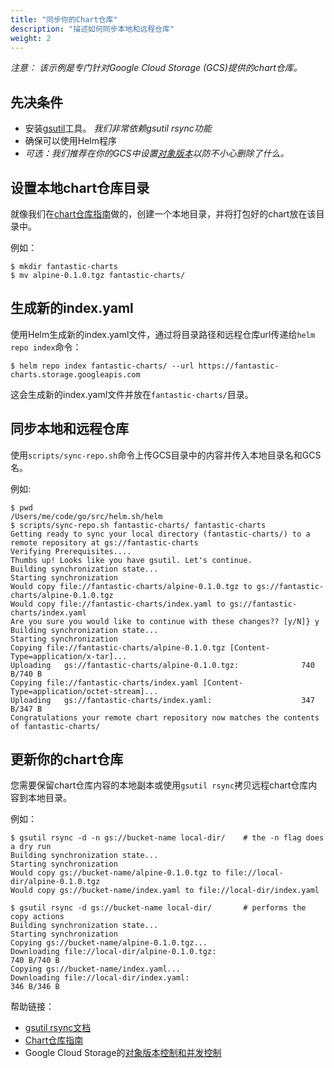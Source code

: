 ```yaml
---
title: "同步你的Chart仓库"
description: "描述如何同步本地和远程仓库"
weight: 2
---
```


*注意： 该示例是专门针对Google Cloud Storage (GCS)提供的chart仓库。*

## 先决条件

* 安装[gsutil](https://cloud.google.com/storage/docs/gsutil)工具。 *我们非常依赖gsutil rsync功能*
* 确保可以使用Helm程序
* _可选：我们推荐在你的GCS中设置[对象版本](https://cloud.google.com/storage/docs/gsutil/addlhelp/ObjectVersioningandConcurrencyControl#top_of_page)以防不小心删除了什么。_

## 设置本地chart仓库目录

就像我们在[chart仓库指南](https://helm.sh/zh/docs/topics/chart_repository)做的，创建一个本地目录，并将打包好的chart放在该目录中。

例如：

```console
$ mkdir fantastic-charts
$ mv alpine-0.1.0.tgz fantastic-charts/
```

## 生成新的index.yaml

使用Helm生成新的index.yaml文件，通过将目录路径和远程仓库url传递给`helm repo index`命令：

```console
$ helm repo index fantastic-charts/ --url https://fantastic-charts.storage.googleapis.com
```

这会生成新的index.yaml文件并放在`fantastic-charts/`目录。

## 同步本地和远程仓库

使用`scripts/sync-repo.sh`命令上传GCS目录中的内容并传入本地目录名和GCS名。

例如:

```console
$ pwd
/Users/me/code/go/src/helm.sh/helm
$ scripts/sync-repo.sh fantastic-charts/ fantastic-charts
Getting ready to sync your local directory (fantastic-charts/) to a remote repository at gs://fantastic-charts
Verifying Prerequisites....
Thumbs up! Looks like you have gsutil. Let's continue.
Building synchronization state...
Starting synchronization
Would copy file://fantastic-charts/alpine-0.1.0.tgz to gs://fantastic-charts/alpine-0.1.0.tgz
Would copy file://fantastic-charts/index.yaml to gs://fantastic-charts/index.yaml
Are you sure you would like to continue with these changes?? [y/N]} y
Building synchronization state...
Starting synchronization
Copying file://fantastic-charts/alpine-0.1.0.tgz [Content-Type=application/x-tar]...
Uploading   gs://fantastic-charts/alpine-0.1.0.tgz:              740 B/740 B
Copying file://fantastic-charts/index.yaml [Content-Type=application/octet-stream]...
Uploading   gs://fantastic-charts/index.yaml:                    347 B/347 B
Congratulations your remote chart repository now matches the contents of fantastic-charts/
```

## 更新你的chart仓库

您需要保留chart仓库内容的本地副本或使用`gsutil rsync`拷贝远程chart仓库内容到本地目录。

例如：

```console
$ gsutil rsync -d -n gs://bucket-name local-dir/    # the -n flag does a dry run
Building synchronization state...
Starting synchronization
Would copy gs://bucket-name/alpine-0.1.0.tgz to file://local-dir/alpine-0.1.0.tgz
Would copy gs://bucket-name/index.yaml to file://local-dir/index.yaml

$ gsutil rsync -d gs://bucket-name local-dir/       # performs the copy actions
Building synchronization state...
Starting synchronization
Copying gs://bucket-name/alpine-0.1.0.tgz...
Downloading file://local-dir/alpine-0.1.0.tgz:                        740 B/740 B
Copying gs://bucket-name/index.yaml...
Downloading file://local-dir/index.yaml:                              346 B/346 B
```

帮助链接：

* [gsutil rsync文档](https://cloud.google.com/storage/docs/gsutil/commands/rsync#description)
* [Chart仓库指南](https://helm.sh/zh/docs/topics/chart_repository)
* Google Cloud Storage的[对象版本控制和并发控制](https://cloud.google.com/storage/docs/gsutil/addlhelp/ObjectVersioningandConcurrencyControl#overview)
